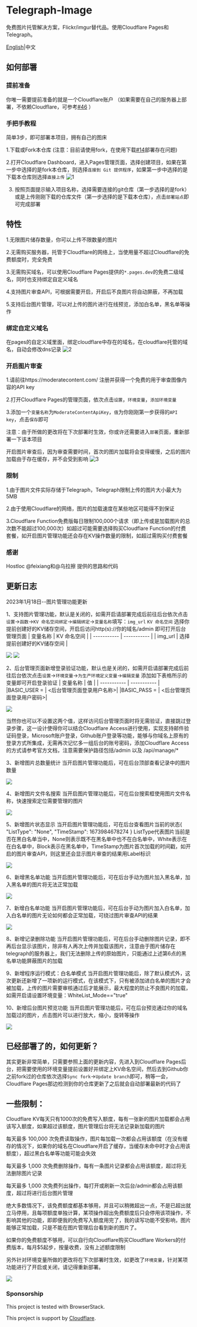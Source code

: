 # Telegraph-Image
免费图片托管解决方案，Flickr/imgur替代品。使用Cloudflare Pages和Telegraph。 

[English](README-EN.md)|中文

## 如何部署

### 提前准备
你唯一需要提前准备的就是一个Cloudflare账户 （如果需要在自己的服务器上部署，不依赖Cloudflare，可参考[#46](https://github.com/cf-pages/Telegraph-Image/issues/46) ）

### 手把手教程
简单3步，即可部署本项目，拥有自己的图床

1.下载或Fork本仓库 (注意：目前请使用fork，在使用下载[#14](https://github.com/cf-pages/Telegraph-Image/issues/14)部署存在问题)

2.打开Cloudflare Dashboard，进入Pages管理页面，选择创建项目，如果在第一步中选择的是fork本仓库，则选择`连接到 Git 提供程序`，如果第一步中选择的是下载本仓库则选择`直接上传`
![1](https://telegraph-image.pages.dev/file/8d4ef9b7761a25821d9c2.png)

3. 按照页面提示输入项目名称，选择需要连接的git仓库（第一步选择的是fork）或是上传刚刚下载的仓库文件（第一步选择的是下载本仓库），点击`部署站点`即可完成部署

## 特性
1.无限图片储存数量，你可以上传不限数量的图片

2.无需购买服务器，托管于Cloudflare的网络上，当使用量不超过Cloudflare的免费额度时，完全免费

3.无需购买域名，可以使用Cloudflare Pages提供的`*.pages.dev`的免费二级域名，同时也支持绑定自定义域名

4.支持图片审查API，可根据需要开启，开启后不良图片将自动屏蔽，不再加载

5.支持后台图片管理，可以对上传的图片进行在线预览，添加白名单，黑名单等操作

### 绑定自定义域名
在pages的自定义域里面，绑定cloudflare中存在的域名，在cloudflare托管的域名，自动会修改dns记录
![2](https://telegraph-image.pages.dev/file/29546e3a7465a01281ee2.png)

### 开启图片审查
1.请前往https://moderatecontent.com/ 注册并获得一个免费的用于审查图像内容的API key

2.打开Cloudflare Pages的管理页面，依次点击`设置`，`环境变量`，`添加环境变量`

3.添加一个`变量名称`为`ModerateContentApiKey`，`值`为你刚刚第一步获得的`API key`，点击`保存`即可

注意：由于所做的更改将在下次部署时生效，你或许还需要进入`部署`页面，重新部署一下该本项目

开启图片审查后，因为审查需要时间，首次的图片加载将会变得缓慢，之后的图片加载由于存在缓存，并不会受到影响
![3](https://telegraph-image.pages.dev/file/bae511fb116b034ef9c14.png)

### 限制
1.由于图片文件实际存储于Telegraph，Telegraph限制上传的图片大小最大为5MB

2.由于使用Cloudflare的网络，图片的加载速度在某些地区可能得不到保证

3.Cloudflare Function免费版每日限制100,000个请求（即上传或是加载图片的总次数不能超过100,000次）如超过可能需要选择购买Cloudflare Function的付费套餐，如开启图片管理功能还会存在KV操作数量的限制，如超过需购买付费套餐

### 感谢
Hostloc @feixiang和@乌拉擦 提供的思路和代码

## 更新日志
2023年1月18日--图片管理功能更新

1、支持图片管理功能，默认是关闭的，如需开启请部署完成后前往后台依次点击`设置`->`函数`->`KV 命名空间绑定`->`编辑绑定`->`变量名称`填写：`img_url` `KV 命名空间` 选择你提前创建好的KV储存空间，开启后访问http(s)://你的域名/admin 即可打开后台管理页面
| 变量名称      | KV 命名空间 |
| ----------- | ----------- |
| img_url     | 选择提前创建好的KV储存空间 |

![](https://im.gurl.eu.org/file/a0c212d5dfb61f3652d07.png)
![](https://im.gurl.eu.org/file/48b9316ed018b2cb67cf4.png)

2、后台管理页面新增登录验证功能，默认也是关闭的，如需开启请部署完成后前往后台依次点击`设置`->`环境变量`->`为生产环境定义变量`->`编辑变量` 添加如下表格所示的变量即可开启登录验证
| 变量名称      | 值 |
| ----------- | ----------- |
|BASIC_USER   = | <后台管理页面登录用户名称>|
|BASIC_PASS    = | <后台管理页面登录用户密码>|

![](https://im.gurl.eu.org/file/dff376498ac87cdb78071.png)

当然你也可以不设置这两个值，这样访问后台管理页面时将无需验证，直接跳过登录步骤，这一设计使得你可以结合Cloudflare Access进行使用，实现支持邮件验证码登录，Microsoft账户登录，Github账户登录等功能，能够与你域名上原有的登录方式所集成，无需再次记忆多一组后台的账号密码，添加Cloudflare Access的方式请参考官方文档，注意需要保护路径包括/admin 以及 /api/manage/*

3、新增图片总数量统计
当开启图片管理功能后，可在后台顶部查看记录中的图片数量

![](https://im.gurl.eu.org/file/b7a37c08dc2c504199824.png)

4、新增图片文件名搜索
当开启图片管理功能后，可在后台搜索框使用图片文件名称，快速搜索定位需要管理的图片

![](https://im.gurl.eu.org/file/faf6d59a7d4a48a555491.png)

5、新增图片状态显示
当开启图片管理功能后，可在后台查看图片当前的状态{ "ListType": "None", "TimeStamp": 1673984678274 }
ListType代表图片当前是否在黑白名单当中，None则表示既不在黑名单中也不在白名单中，White表示在在白名单中，Block表示在黑名单中，TimeStamp为图片首次加载的时间戳，如开启的图片审查API，则这里还会显示图片审查的结果用Label标识

![](https://im.gurl.eu.org/file/6aab78b83bbd8c249ee29.png)

6、新增黑名单功能
当开启图片管理功能后，可在后台手动为图片加入黑名单，加入黑名单的图片将无法正常加载

![](https://im.gurl.eu.org/file/fb18ef006a23677a52dfe.png)

7、新增白名单功能
当开启图片管理功能后，可在后台手动为图片加入白名单，加入白名单的图片无论如何都会正常加载，可绕过图片审查API的结果

![](https://im.gurl.eu.org/file/2193409107d4f2bcd00ee.png)

8、新增记录删除功能
当开启图片管理功能后，可在后台手动删除图片记录，即不再后台显示该图片，除非有人再次上传并加载该图片，注意由于图片储存在telegraph的服务器上，我们无法删除上传的原始图片，只能通过上述第6点的黑名单功能屏蔽图片的加载

9、新增程序运行模式：白名单模式
当开启图片管理功能后，除了默认模式外，这次更新还新增了一项新的运行模式，在该模式下，只有被添加进白名单的图片才会被加载，上传的图片需要审核通过后才能展示，最大程度的防止不良图片的加载，如需开启请设置环境变量：WhiteList_Mode=="true"

10、新增后台图片预览功能
当开启图片管理功能后，可在后台预览通过你的域名加载过的图片，点击图片可以进行放大，缩小，旋转等操作

![](https://im.gurl.eu.org/file/740cd5a69672de36133a2.png)

## 已经部署了的，如何更新？
其实更新非常简单，只需要参照上面的更新内容，先进入到Cloudflare Pages后台，把需要使用的环境变量提前设置好并绑定上KV命名空间，然后去到Github你之前fork过的仓库依次选择`Sync fork`->`Update branch`即可，稍等一会，Cloudflare Pages那边检测到你的仓库更新了之后就会自动部署最新的代码了

## 一些限制：
Cloudflare KV每天只有1000次的免费写入额度，每有一张新的图片加载都会占用该写入额度，如果超过该额度，图片管理后台将无法记录新加载的图片

每天最多 100,000 次免费读取操作，图片每加载一次都会占用该额度（在没有缓存的情况下，如果你的域名在Cloudflare开启了缓存，当缓存未命中时才会占用该额度），超过黑白名单等功能可能会失效

每天最多 1,000 次免费删除操作，每有一条图片记录都会占用该额度，超过将无法删除图片记录

每天最多 1,000 次免费列出操作，每打开或刷新一次后台/admin都会占用该额度，超过将进行后台图片管理

绝大多数情况下，该免费额度都基本够用，并且可以稍微超出一点，不是已超出就立马停用，且每项额度单独计算，某项操作超出免费额度后只会停用该项操作，不影响其他的功能，即即便我的免费写入额度用完了，我的读写功能不受影响，图片能够正常加载，只是不能在图片管理后台看到新的图片了。

如果你的免费额度不够用，可以自行向Cloudflare购买Cloudflare Workers的付费版本，每月$5起步，按量收费，没有上述额度限制

另外针对环境变量所做的更改将在下次部署时生效，如更改了`环境变量`，针对某项功能进行了开启或关闭，请记得重新部署。

![](https://im.gurl.eu.org/file/b514467a4b3be0567a76f.png)

### Sponsorship 
This project is tested with BrowserStack.

This project is support by [Cloudflare](https://www.cloudflare.com/).
